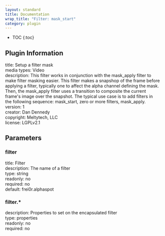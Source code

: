 ```yaml
---
layout: standard
title: Documentation
wrap_title: "Filter: mask_start"
category: plugin
---
```

* TOC
{:toc}

## Plugin Information

title: Setup a filter mask  
media types:
Video  
description: This filter works in conjunction with the mask_apply filter to make filter masking easier. This filter makes a snapshop of the frame before applying a filter, typically one to affect the alpha channel defining the mask. Then, the mask_apply filter uses a transition to composite the current frame&#39;s image over the snapshot. The typical use case is to add filters in the following sequence: mask_start, zero or more filters, mask_apply.  
version: 1  
creator: Dan Dennedy  
copyright: Meltytech, LLC  
license: LGPLv2.1  

## Parameters

### filter

title: Filter    
description:
The name of a filter  
type: string  
readonly: no  
required: no  
default: frei0r.alphaspot  

### filter.*

  
description:
Properties to set on the encapsulated filter  
type: properties  
readonly: no  
required: no  

